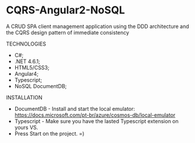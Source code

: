 # CQRS-Angular2-NoSQL

A CRUD SPA client management application using the DDD architecture and the CQRS design pattern of immediate consistency

TECHNOLOGIES
- C#;
- .NET 4.6.1;
- HTML5/CSS3;
- Angular4;
- Typescript;
- NoSQL DocumentDB;

INSTALLATION
- DocumentDB - Install and start the local emulator: https://docs.microsoft.com/pt-br/azure/cosmos-db/local-emulator
- Typescript - Make sure you have the lasted Typescript extension on yours VS.
- Press Start on the project. =)

